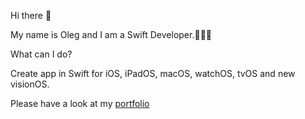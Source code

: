Hi there 👋


My name is Oleg and I am a Swift Developer.👨🏻‍💻

What can I do?

Create app in Swift for iOS, iPadOS, macOS, watchOS, tvOS and new visionOS.

Please have a look at my [portfolio](https://github.com/OlegYakushin/portfolio#readme)
